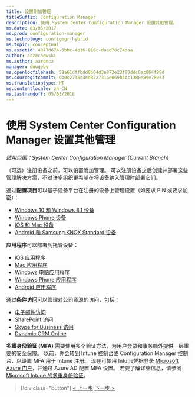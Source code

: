 ```yaml
---
title: 设置附加管理
titleSuffix: Configuration Manager
description: 使用 System Center Configuration Manager 设置其他管理。
ms.date: 03/05/2017
ms.prod: configuration-manager
ms.technology: configmgr-hybrid
ms.topic: conceptual
ms.assetid: 4877d674-6bbc-4e16-810c-daad70c74daa
author: aczechowski
ms.author: aaroncz
manager: dougeby
ms.openlocfilehash: 58a61dffbdd9b04d3e872e23f88ddc0ac864f99d
ms.sourcegitcommit: 0b0c2735c4ed822731ae069b4cc1380e89e78933
ms.translationtype: HT
ms.contentlocale: zh-CN
ms.lasthandoff: 05/03/2018
---
```

# <a name="set-up-additional-management-with-system-center-configuration-manager"></a>使用 System Center Configuration Manager 设置其他管理

*适用范围：System Center Configuration Manager (Current Branch)*

（可选）注册设备之前，可以设置附加管理。 可以注册设备之后创建并部署这些管理解决方案，不过许多组织更希望在将设备纳入管理时部署它们。

通过**配置项目**可以基于设备平台在注册的设备上管理设置（如要求 PIN 或要求加密）：
- [Windows 10 和 Windows 8.1 设备](create-configuration-items-for-windows-8.1-and-windows-10-devices-managed-without-the-client.md)
- [Windows Phone 设备](create-configuration-items-for-windows-phone-devices-managed-without-the-client.md)
- [iOS 和 Mac 设备](create-configuration-items-for-ios-and-mac-os-x-devices-managed-without-the-client.md)
- [Android 和 Samsung KNOX Standard 设备](create-configuration-items-for-android-and-samsung-knox-devices-managed-without-the-client.md)

**应用程序**可以部署到托管设备：
- [iOS 应用程序](creating-ios-applications.md)
- [Mac 应用程序](../../apps/get-started/creating-mac-computer-applications.md)
- [Windows 电脑应用程序](../../apps/get-started/creating-windows-applications.md)
- [Windows Phone 应用程序](creating-windows-phone-applications.md)
- [Android 应用程序](creating-android-applications.md)

通过**条件访问**可以管理对公司资源的访问，包括：  
- [电子邮件访问](manage-email-access.md)
- [SharePoint 访问](manage-sharepoint-online-access.md)
- [Skype for Business 访问](manage-skype-for-business-online-access.md)
- [Dynamic CRM Online](manage-dynamics-crm-online-access.md)

**多重身份验证 (MFA)** 需要使用多个验证方法，为用户登录和事务额外提供一层重要的安全保障。
以前，你会转到 Intune 控制台或 Configuration Manager 控制台，以设置 MFA 用于 Intune 注册。 现在可使用 Intune凭据登录 [Microsoft Azure 门户](https://manage.windowsazure.com)，并通过 Azure AD 配置 MFA 设置。 若要了解详细信息，请参阅 [Microsoft Intune 的多重身份验证](https://aka.ms/mfa_ad)。

> [!div class="button"]
[< 上一步](enable-platform-enrollment.md)  [下一步 >](verify-mdm-configuration.md)
